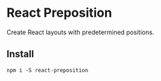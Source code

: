 # React Preposition

Create React layouts with predetermined positions.

## Install

`npm i -S react-preposition`

